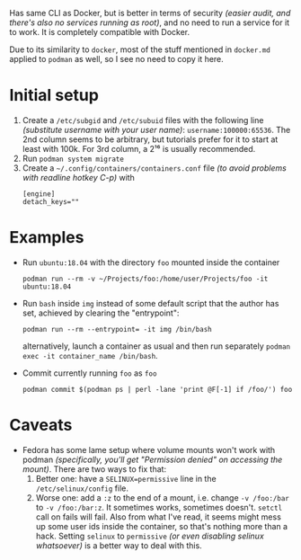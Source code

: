 Has same CLI as Docker, but is better in terms of security *(easier audit, and there's also no services running as root)*, and no need to run a service for it to work. It is completely compatible with Docker.

Due to its similarity to `docker`, most of the stuff mentioned in `docker.md` applied to `podman` as well, so I see no need to copy it here.

# Initial setup

1. Create a `/etc/subgid` and `/etc/subuid` files with the following line *(substitute username with your user name)*: `username:100000:65536`. The 2nd column seems to be arbitrary, but tutorials prefer for it to start at least with 100k. For 3rd column, a 2¹⁶ is usually recommended.
2. Run `podman system migrate`
3. Create a `~/.config/containers/containers.conf` file *(to avoid problems with readline hotkey C-p)* with
    ```
    [engine]
    detach_keys=""
    ```

# Examples

* Run `ubuntu:18.04` with the directory `foo` mounted inside the container
    ```
    podman run --rm -v ~/Projects/foo:/home/user/Projects/foo -it ubuntu:18.04
    ```
* Run `bash` inside `img` instead of some default script that the author has set, achieved by clearing the "entrypoint":
    ```
    podman run --rm --entrypoint= -it img /bin/bash
    ```

    alternatively, launch a container as usual and then run separately `podman exec -it container_name /bin/bash`.

* Commit currently running `foo` as `foo`
    ```
    podman commit $(podman ps | perl -lane 'print @F[-1] if /foo/') foo
    ```

# Caveats

* Fedora has some lame setup where volume mounts won't work with podman *(specifically, you'll get "Permission denied" on accessing the mount)*. There are two ways to fix that:
  1. Better one: have a `SELINUX=permissive` line in the `/etc/selinux/config` file.
  2. Worse one: add a `:z` to the end of a mount, i.e. change `-v /foo:/bar` to `-v /foo:/bar:z`. It sometimes works, sometimes doesn't. `setctl` call on fails will fail. Also from what I've read, it seems might mess up some user ids inside the container, so that's nothing more than a hack. Setting `selinux` to `permissive` *(or even disabling selinux whatsoever)* is a better way to deal with this.
